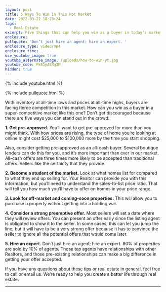 ```yaml
---
layout: post
title: 5 Ways To Win in This Hot Market
date: 2022-03-22 18:28:24
tags:
  - Real Estate
excerpt: Five things that can help you win as a buyer in today’s market.
enclosure:
pullquote: 'Don’t just hire an agent; hire an expert. '
enclosure_type: video/mp4
enclosure_time:
use_youtube_image: true
youtube_alternate_image: /uploads/how-to-win-yt.jpg
youtube_code: Fk51yASNg3M
hidden: true
---
```

{% include youtube.html %}

{% include pullquote.html %}

With inventory at all-time lows and prices at all-time highs, buyers are facing fierce competition in this market. How can you win as a buyer in a super-competitive market like this one? Don’t get discouraged because there are five ways you can stand out in the crowd:

**1\. Get pre-approved.** You’ll want to get pre-approved for more than you might think. With how prices are rising, the type of home you’re looking at online might cost $25,000 to $100,000 more by the time you start shopping.

Also, consider getting pre-approved as an all-cash buyer. Several boutique lenders can do this for you, and it’s more important than ever in our market. All-cash offers are three times more likely to be accepted than traditional offers. Sellers like the certainty that they provide.

**2\. Become a student of the market.** Look at what homes list for compared to what they end up selling for. Your Realtor can provide you with this information, but you’ll need to understand the sales-to-list price ratio. That will tell you how much you’ll have to offer on homes in your price range.

**3\. Look for off-market and coming-soon properties.** This will allow you to purchase a property without getting into a bidding war.&nbsp;

**4\. Consider a strong preemptive offer.** Most sellers will set a date where they will review offers. You can present an offer early since the listing agent is obligated to show it to the seller. In some cases, this can let you jump the line, but it will have to be a very strong offer because it has to convince the seller to ignore all the potential offers that would come later.

**5\. Hire an expert.** Don’t just hire an agent; hire an expert. 80% of properties are sold by 10% of agents. Those top agents have relationships with other Realtors, and those pre-existing relationships can make a big difference in getting your offer accepted.

If you have any questions about these tips or real estate in general, feel free to call or email us. We’re ready to help you create a better life through real estate.

<hr>
